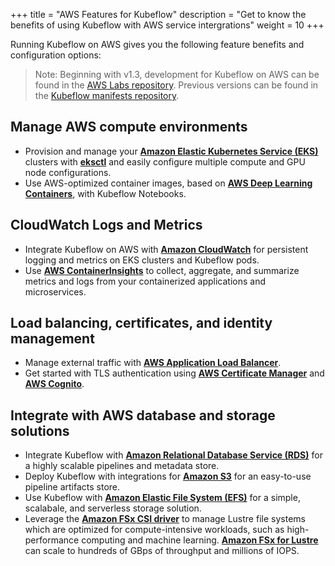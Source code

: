 +++
title = "AWS Features for Kubeflow"
description = "Get to know the benefits of using Kubeflow with AWS service intergrations"
weight = 10
+++

Running Kubeflow on AWS gives you the following feature benefits and configuration options:

> Note: Beginning with v1.3, development for Kubeflow on AWS can be found in the [AWS Labs repository](https://github.com/awslabs/kubeflow-manifests). Previous versions can be found in the [Kubeflow manifests repository](https://github.com/kubeflow/manifests). 

## Manage AWS compute environments
* Provision and manage your **[Amazon Elastic Kubernetes Service (EKS)](https://aws.amazon.com/eks/)** clusters with **[eksctl](https://github.com/weaveworks/eksctl)** and easily configure multiple compute and GPU node configurations.
* Use AWS-optimized container images, based on **[AWS Deep Learning Containers](https://docs.aws.amazon.com/deep-learning-containers/latest/devguide/what-is-dlc.html)**, with Kubeflow Notebooks.

## CloudWatch Logs and Metrics
* Integrate Kubeflow on AWS with **[Amazon CloudWatch](https://aws.amazon.com/cloudwatch/)** for persistent logging and metrics on EKS clusters and Kubeflow pods.
* Use **[AWS ContainerInsights](https://docs.aws.amazon.com/AmazonCloudWatch/latest/monitoring/ContainerInsights.html)** to collect, aggregate, and summarize metrics and logs from your containerized applications and microservices.

## Load balancing, certificates, and identity management
* Manage external traffic with **[AWS Application Load Balancer](https://docs.aws.amazon.com/elasticloadbalancing/latest/application/introduction.html)**.
* Get started with TLS authentication using **[AWS Certificate Manager](https://aws.amazon.com/certificate-manager/)** and **[AWS Cognito](https://aws.amazon.com/cognito/)**.

## Integrate with AWS database and storage solutions
* Integrate Kubeflow with **[Amazon Relational Database Service (RDS)](https://aws.amazon.com/rds/)** for a highly scalable pipelines and metadata store.
* Deploy Kubeflow with integrations for **[Amazon S3](https://aws.amazon.com/s3/)** for an easy-to-use pipeline artifacts store.
* Use Kubeflow with **[Amazon Elastic File System (EFS)](https://aws.amazon.com/efs/)** for a simple, scalabale, and serverless storage solution. 
* Leverage the **[Amazon FSx CSI driver](https://github.com/kubernetes-sigs/aws-fsx-csi-driver)** to manage Lustre file systems which are optimized for compute-intensive workloads, such as high-performance computing and machine learning. **[Amazon FSx for Lustre](https://aws.amazon.com/fsx/lustre/)** can scale to hundreds of GBps of throughput and millions of IOPS.